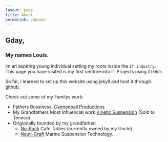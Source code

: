 ```yaml
---
layout: page
title: About
permalink: /about/
---
```

## Gday, 
 
### My names Louis.  

Im an aspiring young individual setting my roots inside the `IT industry`.  
This page you have visited is my first venture into IT Projects using `GitHub`.

So far, I learned to set up this website using jekyll and host it through github,  
  



Check out some of my Familys work:  

- Fathers Bussiness: [Cannonball Productions][1]  
- My Grandfathers Most Influencial work:[Kinetic Suspension][2] (Sold to Teneco).
- Origionally founded by my grandfather:
	- [No-Rock][3] Cafe Tables (currently owned by my Uncle).
	- [Nauti-Craft][4] Marine Suspension Technology.
	


[1]: http://www.cannonball.com.au/
[2]: https://en.wikipedia.org/wiki/Kinetic_Dynamic_Suspension_System
[3]: https://no-rock.com/
[4]: https://www.nauti-craft.com/